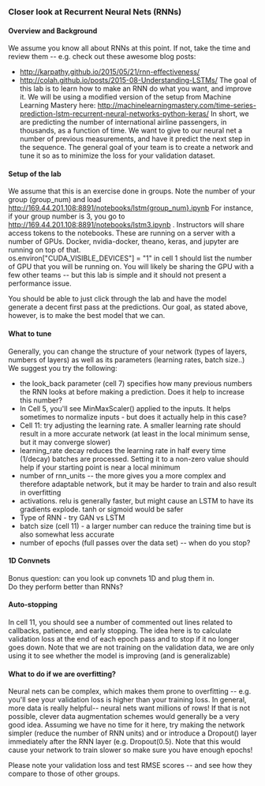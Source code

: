 ### Closer look at Recurrent Neural Nets (RNNs)

#### Overview and Background
We assume you know all about RNNs at this point.  If not, take the time and review them -- e.g. check out these awesome blog posts:
* http://karpathy.github.io/2015/05/21/rnn-effectiveness/
* http://colah.github.io/posts/2015-08-Understanding-LSTMs/
The goal of this lab is to learn how to make an RNN do what you want, and improve it.
We will be using a modified version of the setup from Machine Learning Mastery here: http://machinelearningmastery.com/time-series-prediction-lstm-recurrent-neural-networks-python-keras/
In short, we are predicting the number of international airline passengers, in thousands, as a function of time.  We want to give to our
neural net a number of previous measurements, and have it predict the next step in the sequence.  The general goal of your team is to create
a network and tune it so as to minimize the loss for your validation dataset.

#### Setup of the lab
We assume that this is an exercise done in groups. Note the number of your group (group_num) and load http://169.44.201.108:8891/notebooks/lstm{group_num}.ipynb  For instance, if your 
group number is 3, you go to http://169.44.201.108:8891/notebooks/lstm3.ipynb .  Instructors will share access tokens to the notebooks.  These
are running on a server with a number of GPUs.  Docker, nvidia-docker, theano, keras, and jupyter are running on top of that.  
os.environ["CUDA_VISIBLE_DEVICES"] = "1" in cell 1 should list the number of GPU that you will be running on.  You will likely be sharing
the GPU with a few other teams -- but this lab is simple and it should not present a performance issue.

You should be able to just click through the lab and have the model generate a decent first pass at the predictions. Our goal, as stated above, however,
is to make the best model that we can.

#### What to tune
Generally, you can change the structure of your network (types of layers, numbers of layers) as well as its parameters (learning rates, batch size..)
We suggest you try the following:
* the look_back parameter (cell 7) specifies how many previous numbers the RNN looks at before making a prediction.  Does it help to increase
this number?
* In Cell 5, you'll see MinMaxScaler() applied to the inputs.  It helps sometimes to normalize inputs - but does it actually help in this case?
* Cell 11: try adjusting the learning rate.  A smaller learning rate should result in a more accurate network (at least in the local minimum
sense, but it may converge slower)
* learning_rate decay reduces the learning rate in half every time (1/decay) batches are processed.  Setting it to a non-zero value should help 
if your starting point is near a local minimum 
* number of rnn_units -- the more gives you a more complex and therefore adaptable network, but it may be harder to train and also result in 
overfitting
* activations.  relu is generally faster, but might cause an LSTM to have its gradients explode. tanh or sigmoid would be safer
* Type of RNN - try GAN vs LSTM
* batch size (cell 11) -  a larger number can reduce the training time but is also somewhat less accurate
* number of epochs (full passes over the data set) -- when do you stop?

#### 1D Convnets
Bonus question: can you look up convnets 1D and plug them in.  
Do they perform better than RNNs?

#### Auto-stopping
In cell 11, you should see a number of commented out lines related to callbacks, patience, and early stopping.  The idea here is to 
calculate validation loss at the end of each epoch pass and to stop if it no longer goes down.  Note that we are not training on the 
validation data, we are only using it to see whether the model is improving (and is generalizable)

#### What to do if we are overfitting?
Neural nets can be complex, which makes them prone to overfitting -- e.g. you'll see your validation loss is higher than your training loss.
In general, more data is really helpful-- neural nets want millions of rows!  If that is not possible, clever data augmentation schemes
would generally be a very good idea.  Assuming we have no time for it here, try making the network simpler (reduce the number of RNN units)
and or introduce a Dropout() layer immediately after the RNN layer (e.g. Dropout(0.5).   Note that this would cause your network to train slower
so make sure you have enough epochs!

Please note your validation loss and test RMSE scores -- and see how they compare to those of other groups. 


